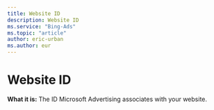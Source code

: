 ```yaml
---
title: Website ID
description: Website ID
ms.service: "Bing-Ads"
ms.topic: "article"
author: eric-urban
ms.author: eur
---
```


# Website ID

**What it is:**    The ID Microsoft Advertising associates with your website.


